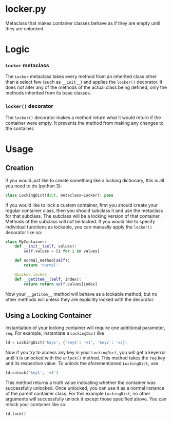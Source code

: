 # locker.py
Metaclass that makes container classes behave as if they are empty until they are unlocked.

# Logic
### ```Locker``` metaclass
The ```Locker``` metaclass takes every method from an inherited class other than a select few (such as ```__init__```) and applies the ```locker()``` decorator. It does _not_ alter any of the methods of the actual class being defined, only the methods inherited from its base classes.
### ```locker()``` decorator
The ```locker()``` decorator makes a method return what it would return if the container were empty. It prevents the method from making any changes to the container.

# Usage
## Creation
If you would just like to create something like a locking dictionary, this is all you need to do (python 3):
```python
class LockingDict(dict, metaclass=Locker): pass
```

If you would like to lock a custom container, first you should create your regular container class, then you should subclass it and use the metaclass for that subclass. The subclass will be a locking version of that container. Methods of the subclass will not be locked. If you would like to specify individual functions as lockable, you can manually apply the ```locker()``` decorator like so:
```python
class MyContainer:
    def __init__(self, values):
        self.values = [i for i in values]

    def normal_method(self):
        return 'normal'

    @Locker.locker
    def __getitem__(self, index):
        return return self.values[index]
```

Now your ```__getitem__``` method will behave as a lockable method, but no other methods will unless they are explicitly locked with the decorator.

## Using a Locking Container
Instantiation of your locking container will require one additional parameter, ```req```. For example, instantiate a ```LockingDict``` like
```python
ld = LockingDict('key1', {'key1': 'v1', 'key2': 'v2})
```
Now if you try to access any key in your ```LockingDict```, you will get a keyerror until it is unlocked with the ```unlock()``` method. This method takes the ```req``` key and its respective value. To unlock the aforementioned ```LockingDict```, use
```python
ld.unlock('key1', 'v1')
```
This method returns a truth value indicating whether the container was successfully unlocked. Once unlocked, you can use it as a normal instance of the parent container class. For this example ```LockingDict```, no other arguments will successfully unlock it except those specified above. You can relock your container like so:
```python
ld.lock()
```
